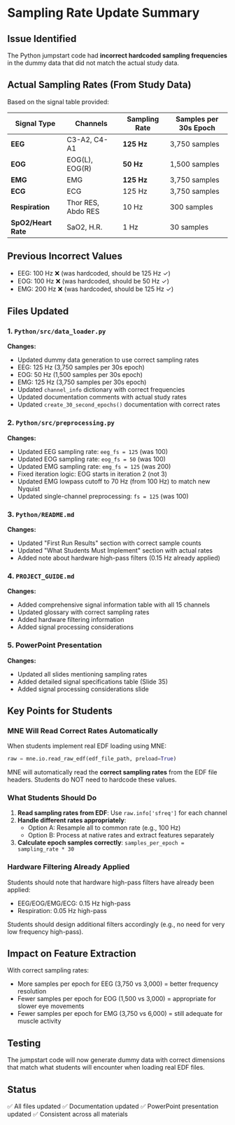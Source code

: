 # Sampling Rate Update Summary

## Issue Identified
The Python jumpstart code had **incorrect hardcoded sampling frequencies** in the dummy data that did not match the actual study data.

## Actual Sampling Rates (From Study Data)
Based on the signal table provided:

| Signal Type | Channels | Sampling Rate | Samples per 30s Epoch |
|-------------|----------|---------------|----------------------|
| **EEG** | C3-A2, C4-A1 | **125 Hz** | 3,750 samples |
| **EOG** | EOG(L), EOG(R) | **50 Hz** | 1,500 samples |
| **EMG** | EMG | **125 Hz** | 3,750 samples |
| **ECG** | ECG | 125 Hz | 3,750 samples |
| **Respiration** | Thor RES, Abdo RES | 10 Hz | 300 samples |
| **SpO2/Heart Rate** | SaO2, H.R. | 1 Hz | 30 samples |

## Previous Incorrect Values
- EEG: 100 Hz ❌ (was hardcoded, should be 125 Hz ✓)
- EOG: 100 Hz ❌ (was hardcoded, should be 50 Hz ✓)
- EMG: 200 Hz ❌ (was hardcoded, should be 125 Hz ✓)

## Files Updated

### 1. `Python/src/data_loader.py`
**Changes:**
- Updated dummy data generation to use correct sampling rates
- EEG: 125 Hz (3,750 samples per 30s epoch)
- EOG: 50 Hz (1,500 samples per 30s epoch)
- EMG: 125 Hz (3,750 samples per 30s epoch)
- Updated `channel_info` dictionary with correct frequencies
- Updated documentation comments with actual study rates
- Updated `create_30_second_epochs()` documentation with correct rates

### 2. `Python/src/preprocessing.py`
**Changes:**
- Updated EEG sampling rate: `eeg_fs = 125` (was 100)
- Updated EOG sampling rate: `eog_fs = 50` (was 100)
- Updated EMG sampling rate: `emg_fs = 125` (was 200)
- Fixed iteration logic: EOG starts in iteration 2 (not 3)
- Updated EMG lowpass cutoff to 70 Hz (from 100 Hz) to match new Nyquist
- Updated single-channel preprocessing: `fs = 125` (was 100)

### 3. `Python/README.md`
**Changes:**
- Updated "First Run Results" section with correct sample counts
- Updated "What Students Must Implement" section with actual rates
- Added note about hardware high-pass filters (0.15 Hz already applied)

### 4. `PROJECT_GUIDE.md`
**Changes:**
- Added comprehensive signal information table with all 15 channels
- Updated glossary with correct sampling rates
- Added hardware filtering information
- Added signal processing considerations

### 5. PowerPoint Presentation
**Changes:**
- Updated all slides mentioning sampling rates
- Added detailed signal specifications table (Slide 35)
- Added signal processing considerations slide

## Key Points for Students

### MNE Will Read Correct Rates Automatically
When students implement real EDF loading using MNE:
```python
raw = mne.io.read_raw_edf(edf_file_path, preload=True)
```
MNE will automatically read the **correct sampling rates** from the EDF file headers. Students do NOT need to hardcode these values.

### What Students Should Do
1. **Read sampling rates from EDF**: Use `raw.info['sfreq']` for each channel
2. **Handle different rates appropriately**:
   - Option A: Resample all to common rate (e.g., 100 Hz)
   - Option B: Process at native rates and extract features separately
3. **Calculate epoch samples correctly**: `samples_per_epoch = sampling_rate * 30`

### Hardware Filtering Already Applied
Students should note that hardware high-pass filters have already been applied:
- EEG/EOG/EMG/ECG: 0.15 Hz high-pass
- Respiration: 0.05 Hz high-pass

Students should design additional filters accordingly (e.g., no need for very low frequency high-pass).

## Impact on Feature Extraction
With correct sampling rates:
- More samples per epoch for EEG (3,750 vs 3,000) = better frequency resolution
- Fewer samples per epoch for EOG (1,500 vs 3,000) = appropriate for slower eye movements
- Fewer samples per epoch for EMG (3,750 vs 6,000) = still adequate for muscle activity

## Testing
The jumpstart code will now generate dummy data with correct dimensions that match what students will encounter when loading real EDF files.

## Status
✅ All files updated
✅ Documentation updated
✅ PowerPoint presentation updated
✅ Consistent across all materials